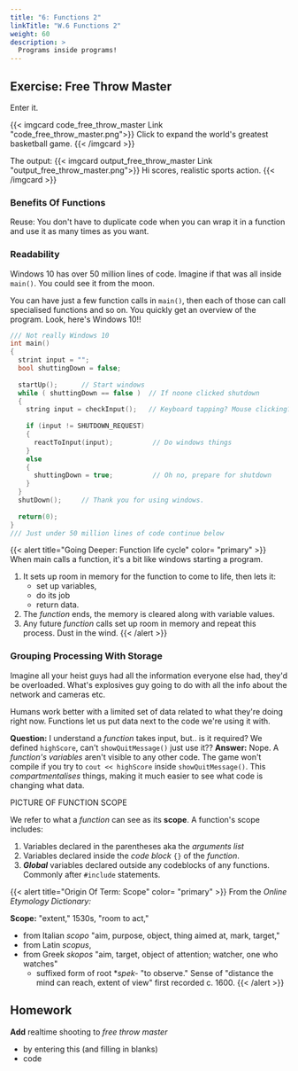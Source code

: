 ```yaml
---
title: "6: Functions 2"
linkTitle: "W.6 Functions 2"
weight: 60
description: >
  Programs inside programs!
---
```



## Exercise: Free Throw Master

Enter it.

{{< imgcard code_free_throw_master Link "code_free_throw_master.png">}}
Click to expand the world's greatest basketball game.
{{< /imgcard >}}

The output:
{{< imgcard output_free_throw_master Link "output_free_throw_master.png">}}
Hi scores, realistic sports action.
{{< /imgcard >}}

### Benefits Of Functions

Reuse: You don't have to duplicate code when you can wrap it in a function and use it as many times as you want.

### Readability

Windows 10 has over 50 million lines of code. Imagine if that was all inside `main()`. You could see it from the moon.

You can have just a few function calls in `main()`, then each of those can call specialised functions and so on. You quickly get an overview of the program. Look, here's Windows 10!!

```cpp
/// Not really Windows 10
int main()
{
  strint input = "";
  bool shuttingDown = false;
  
  startUp();      // Start windows
  while ( shuttingDown == false )  // If noone clicked shutdown
  {
    string input = checkInput();   // Keyboard tapping? Mouse clicking??
    
    if (input != SHUTDOWN_REQUEST) 
    {
      reactToInput(input);          // Do windows things
    }
    else
    {
      shuttingDown = true;          // Oh no, prepare for shutdown
    }
  }
  shutDown();     // Thank you for using windows.
  
  return(0);
}
/// Just under 50 million lines of code continue below

```

{{< alert title="Going Deeper: Function life cycle" color= "primary" >}}
When main calls a function, it's a bit like windows starting a program. 
1. It sets up room in memory for the function to come to life, then lets it:
   * set up variables, 
   * do its job
   * return data. 
2. The _function_ ends, the memory is cleared along with variable values.
3. Any future _function_ calls set up room in memory and repeat this process. Dust in the wind.
{{< /alert >}}

### Grouping Processing With Storage

Imagine all your heist guys had all the information everyone else had, they'd be overloaded. What's explosives guy going to do with all the info about the network and cameras etc. 

Humans work better with a limited set of data related to what they're doing right now. Functions let us put data next to the code we're using it with.

**Question:** I understand a _function_ takes input, but.. is it required? We defined `highScore`, can't `showQuitMessage()` just use it??
**Answer:** Nope. A _function's variables_ aren't visible to any other code. The game won't compile if you try to `cout << highScore` inside `showQuitMessage()`. This _compartmentalises_ things, making it much easier to see what code is changing what data.

PICTURE OF FUNCTION SCOPE

We refer to what a _function_ can see as its **scope**. A function's scope includes:
   1. Variables declared in the parentheses aka the _arguments list_
   2. Variables declared inside the _code block_ `{}` of the _function_.
   3. _**Global**_ variables declared outside any codeblocks of any functions. Commonly after `#include` statements.

{{< alert title="Origin Of Term: Scope" color= "primary" >}}
From the _Online Etymology Dictionary:_

**Scope:** "extent," 1530s, "room to act," 
* from Italian _scopo_ "aim, purpose, object, thing aimed at, mark, target,"  
* from Latin _scopus_,  
* from Greek _skopos_ "aim, target, object of attention; watcher, one who watches" 
  * suffixed form of root *_spek-_ "to observe." Sense of "distance the mind can reach, extent of view" first recorded c. 1600.
{{< /alert >}}

## Homework

**Add** realtime shooting to _free throw master_ 
* by entering this (and filling in blanks)
* code
